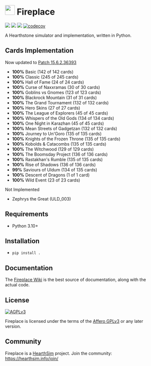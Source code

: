 # <img src="/logo.png" height="32" width="32"/> Fireplace
[![](https://img.shields.io/badge/python-3.10+-blue.svg)](https://peps.python.org/pep-0619/)
[![](https://img.shields.io/github/license/jleclanche/fireplace.svg)](https://github.com/jleclanche/fireplace/blob/master/LICENSE.md)
[![](https://github.com/jleclanche/fireplace/actions/workflows/build.yml/badge.svg)](https://github.com/jleclanche/fireplace/actions/workflows/build.yml)
[![codecov](https://codecov.io/github/jleclanche/fireplace/graph/badge.svg?token=FXDTJSKZL9)](https://codecov.io/github/jleclanche/fireplace)

A Hearthstone simulator and implementation, written in Python.


## Cards Implementation

Now updated to [Patch 15.6.2.36393](https://hearthstone.wiki.gg/wiki/Patch_15.6.2.36393)
* **100%** Basic (142 of 142 cards)
* **100%** Classic (245 of 245 cards)
* **100%** Hall of Fame (24 of 24 cards)
* **100%** Curse of Naxxramas (30 of 30 cards)
* **100%** Goblins vs Gnomes (123 of 123 cards)
* **100%** Blackrock Mountain (31 of 31 cards)
* **100%** The Grand Tournament (132 of 132 cards)
* **100%** Hero Skins (27 of 27 cards)
* **100%** The League of Explorers (45 of 45 cards)
* **100%** Whispers of the Old Gods (134 of 134 cards)
* **100%** One Night in Karazhan (45 of 45 cards)
* **100%** Mean Streets of Gadgetzan (132 of 132 cards)
* **100%** Journey to Un'Goro (135 of 135 cards)
* **100%** Knights of the Frozen Throne (135 of 135 cards)
* **100%** Kobolds & Catacombs (135 of 135 cards)
* **100%** The Witchwood (129 of 129 cards)
* **100%** The Boomsday Project (136 of 136 cards)
* **100%** Rastakhan's Rumble (135 of 135 cards)
* **100%** Rise of Shadows (136 of 136 cards)
* **99%** Saviours of Uldum (134 of 135 cards)
* **100%** Descent of Dragons (1 of 1 card)
* **100%** Wild Event (23 of 23 cards)

Not Implemented
* Zephrys the Great (ULD_003)

## Requirements

* Python 3.10+


## Installation

* `pip install .`


## Documentation

The [Fireplace Wiki](https://github.com/jleclanche/fireplace/wiki) is the best
source of documentation, along with the actual code.


## License

[![AGPLv3](https://www.gnu.org/graphics/agplv3-88x31.png)](http://choosealicense.com/licenses/agpl-3.0/)

Fireplace is licensed under the terms of the
[Affero GPLv3](https://www.gnu.org/licenses/agpl-3.0.en.html) or any later version.


## Community

Fireplace is a [HearthSim](http://hearthsim.info/) project.
Join the community: <https://hearthsim.info/join/>
